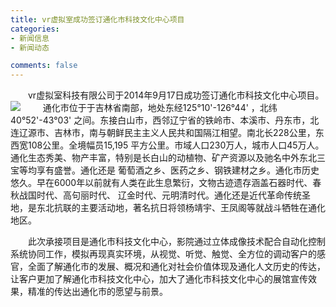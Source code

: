 ```yaml
---
title: vr虚拟室成功签订通化市科技文化中心项目
categories:
- 新闻信息
- 新闻动态

comments: false
---
```

　　vr虚拟室科技有限公司于2014年9月17日成功签订通化市科技文化中心项目。
<img src="/css/images/news/news140917.jpg">
　　 通化市位于于吉林省南部，地处东经125°10'-126°44' ，北纬40°52'-43°03' 之间。东接白山市，西邻辽宁省的铁岭市、本溪市、丹东市，北连辽源市、吉林市，南与朝鲜民主主义人民共和国隔江相望。南北长228公里，东西宽108公里。全境幅员15,195 平方公里。市域人口230万人，城市人口45万人。通化生态秀美、物产丰富，特别是长白山的动植物、矿产资源以及驰名中外东北三宝等均享有盛誉。通化还是 葡萄酒之乡、医药之乡、钢铁建材之乡。通化市历史悠久。早在6000年以前就有人类在此生息繁衍，文物古迹遗存涵盖石器时代、春秋战国时代、高句丽时代、 辽金时代、元明清时代。通化还是近代革命传统圣地，是东北抗联的主要活动地，著名抗日将领杨靖宇、王凤阁等就战斗牺牲在通化地区。

  　　此次承接项目是通化市科技文化中心，影院通过立体成像技术配合自动化控制系统协同工作，模拟再现真实环境，从视觉、听觉、触觉、全方位的调动客户的感官，全面了解通化市的发展、概况和通化对社会价值体现及通化人文历史的传达，让客户更加了解通化市科技文化中心，加大了通化市科技文化中心的展馆宣传效果，精准的传达出通化市的愿望与前景。